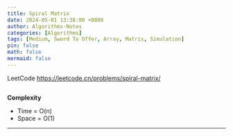 ```yaml
---
title: Spiral Matrix
date: 2024-05-01 13:38:00 +0800
author: Algorithms-Notes
categories: [Algorithms]
tags: [Medium, Sword To Offer, Array, Matrix, Simulation]
pin: false
math: false
mermaid: false
---
```


LeetCode <https://leetcode.cn/problems/spiral-matrix/>

```java

```

**Complexity**

* Time = O(n) 
* Space = O(1) 

---